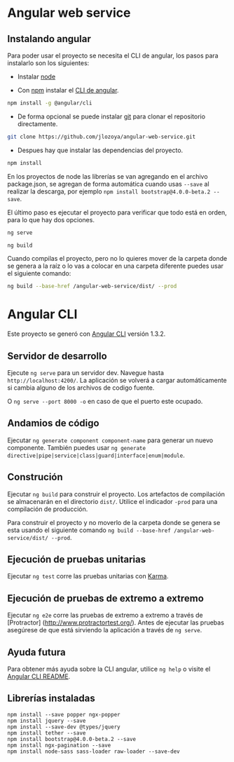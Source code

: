 # Angular web service

## Instalando angular

Para poder usar el proyecto se necesita el CLI de angular, los pasos para instalarlo son los siguientes:

- Instalar [node](https://nodejs.org/es/) 

- Con [npm](https://www.npmjs.com/) instalar el [CLI de angular](https://github.com/angular/angular-cli).

```bash
npm install -g @angular/cli
```

- De forma opcional se puede instalar [git](https://git-scm.com/) para clonar el repositorio directamente.

```bash
git clone https://github.com/jlozoya/angular-web-service.git
```

- Despues hay que instalar las dependencias del proyecto.

```bash
npm install
```

En los proyectos de node las librerías se van agregando en el archivo package.json, se agregan de forma automática cuando usas `--save` al realizar la descarga, por ejemplo `npm install bootstrap@4.0.0-beta.2 --save`.

El último paso es ejecutar el proyecto para verificar que todo está en orden, para lo que hay dos opciones.

```bash
ng serve
```

```bash
ng build
```

Cuando compilas el proyecto, pero no lo quieres mover de la carpeta donde se genera a la raíz o lo vas a colocar en una carpeta diferente puedes usar el siguiente comando:

```bash
ng build --base-href /angular-web-service/dist/ --prod
```

# Angular CLI

Este proyecto se generó con [Angular CLI](https://github.com/angular/angular-cli) versión 1.3.2.

## Servidor de desarrollo

Ejecute `ng serve` para un servidor dev. Navegue hasta `http://localhost:4200/`. La aplicación se volverá a cargar automáticamente si cambia alguno de los archivos de codigo fuente.

O `ng serve --port 8000 -o` en caso de que el puerto este ocupado.

## Andamios de código

Ejecutar `ng generate component component-name` para generar un nuevo componente. También puedes usar `ng generate directive|pipe|service|class|guard|interface|enum|module`.

## Construción

Ejecutar `ng build` para construir el proyecto. Los artefactos de compilación se almacenarán en el directorio `dist/`. Utilice el indicador `-prod` para una compilación de producción.

Para construir el proyecto y no moverlo de la carpeta donde se genera se esta usando el siguiente comando `ng build --base-href /angular-web-service/dist/ --prod`.

## Ejecución de pruebas unitarias

Ejecutar `ng test` corre las pruebas unitarias con [Karma](https://karma-runner.github.io).

## Ejecución de pruebas de extremo a extremo

Ejecutar `ng e2e` corre las pruebas de extremo a extremo a través de [Protractor] (http://www.protractortest.org/). Antes de ejecutar las pruebas asegúrese de que está sirviendo la aplicación a través de `ng serve`.

## Ayuda futura

Para obtener más ayuda sobre la CLI angular, utilice `ng help` o visite el [Angular CLI README](https://github.com/angular/angular-cli/blob/master/README.md).

## Librerías instaladas

```node
npm install --save popper ngx-popper
npm install jquery --save
npm install --save-dev @types/jquery
npm install tether --save
npm install bootstrap@4.0.0-beta.2 --save
npm install ngx-pagination --save
npm install node-sass sass-loader raw-loader --save-dev
```
